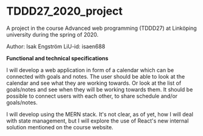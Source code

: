 # TDDD27_2020_project

A project in the course Advanced web programming (TDDD27) at Linköping university during the spring of 2020. 

Author: Isak Engström
LiU-id: isaen688

**Functional and technical specifications**

I will develop a web application in form of a calendar which can be connected with goals and notes. 
The user should be able to look at the calendar and see what they are working towards. Or look at the list of goals/notes and see when they will be working towards them. 
It should be possible to connect users with each other, to share schedule and/or goals/notes. 

I will develop using the MERN stack. It's not clear, as of yet, how I will deal with state management, but I will explore the use of React's new internal solution mentioned on the course website. 

